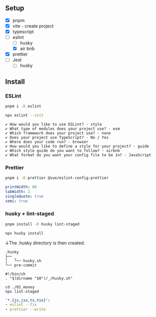 ## Setup

- [x] pnpm
- [x] vite - create project
- [x] typescript
- [ ] eslint
  - [ ] husky
  - [x] air bnb
- [x] prettier
- [ ] Jest
  - [ ] husky

## Install

### ESLint

```zsh
pnpm i -D eslint
```

```zsh
npx eslint --init
```

```terminal
✔ How would you like to use ESLint? · style
✔ What type of modules does your project use? · esm
✔ Which framework does your project use? · none
✔ Does your project use TypeScript? · No / Yes
✔ Where does your code run? · browser
✔ How would you like to define a style for your project? · guide
✔ Which style guide do you want to follow? · airbnb
✔ What format do you want your config file to be in? · JavaScript
```

### Prettier

```zsh
pnpm i -D prettier @vue/eslint-config-prettier
```

```.prettierrc.yml
printWidth: 80
tabWidth: 2
singleQuote: true
semi: true
```

### husky + lint-staged

```zsh
pnpm install -D husky lint-staged
```
```zsh
npx husky install
```
↓The .husky directory is then created.
```
.husky
├── _
│   └── husky.sh
└── pre-commit
```

```shell:.husky/pre-commit
#!/bin/sh
. "$(dirname "$0")/_/husky.sh"

cd ./01_money
npx lint-staged
```

```yaml:.lintstagedrc.yml
'*.{js,jsx,ts,tsx}':
- eslint --fix
- prettier --write
```
